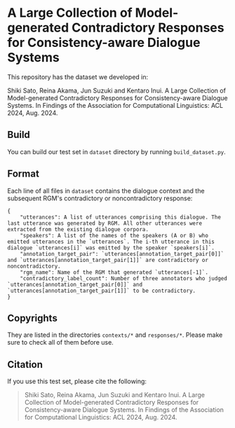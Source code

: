 # A Large Collection of Model-generated Contradictory Responses for Consistency-aware Dialogue Systems
This repository has the dataset we developed in:

Shiki Sato, Reina Akama, Jun Suzuki and Kentaro Inui. A Large Collection of Model-generated Contradictory Responses for Consistency-aware Dialogue Systems. In Findings of the Association for Computational Linguistics: ACL 2024, Aug. 2024.

## Build
You can build our test set in `dataset` directory by running `build_dataset.py`.

## Format
Each line of all files in `dataset` contains the dialogue context and the subsequent RGM's contradictory or noncontradictory response:

```
{
    "utterances": A list of utterances comprising this dialogue. The last utterance was generated by RGM. All other utterances were extracted from the existing dialogue corpora.
    "speakers": A list of the names of the speakers (A or B) who emitted utterances in the `utterances`. The i-th utterance in this dialogue `utterances[i]` was emitted by the speaker `speakers[i]`.
    "annotation_target_pair": `utterances[annotation_target_pair[0]]` and `utterances[annotation_target_pair[1]]` are contradictory or noncontradictory.
    "rgm_name": Name of the RGM that generated `utterances[-1]`.
    "contradictory_label_count": Number of three annotators who judged `utterances[annotation_target_pair[0]]` and `utterances[annotation_target_pair[1]]` to be contradictory.
}
```

## Copyrights
They are listed in the directories `contexts/*` and `responses/*`. Please make sure to check all of them before use.

## Citation
If you use this test set, please cite the following:

> Shiki Sato, Reina Akama, Jun Suzuki and Kentaro Inui. A Large Collection of Model-generated Contradictory Responses for Consistency-aware Dialogue Systems. In Findings of the Association for Computational Linguistics: ACL 2024, Aug. 2024.
